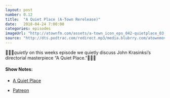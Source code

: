 ```yaml
---
layout: post
number: 0.12
title:  "A Quiet Place (A-Town Rerelease)"
date:   2018-04-24 7:00:00
categories: episodes
imageUrl: "http://atownfm.com/assets/a-town_icon_eps_042-quietplace_03.jpg"
source: "http://dts.podtrac.com/redirect.mp3/media.blubrry.com/atownmovies/podcast.atownmovies.com/audio/A-Town_042_AQuietPlace_64bit.mp3"
---
```


🚿🚿🚿*quietly* on this weeks episode we quietly discuss John Krasinksi’s directorial masterpiece “A Quiet Place.”🚿🚿🚿

<!-- excerpt-end -->

#### Show Notes:
- [A Quiet Place](https://www.imdb.com/title/tt6644200/)

- [Patreon](https://www.patreon.com/atownfm)